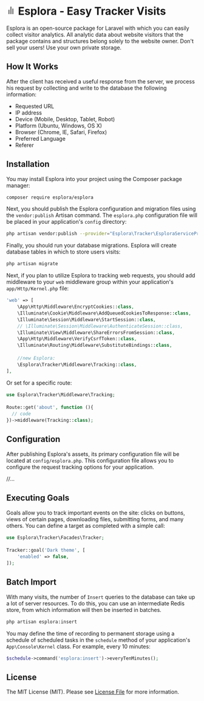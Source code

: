 # <img src=".github/logo.svg?sanitize=true" width="24" height="24" alt="Esplora"> Esplora - Easy Tracker Visits


Esplora is an open-source package for Laravel with which you can easily collect visitor analytics. All analytic data about website visitors that the package contains and structures belong solely to the website owner. Don't sell your users! Use your own private storage.

## How It Works

After the client has received a useful response from the server, we process his request by collecting and write to the database the following information:

- Requested URL
- IP address 
- Device (Mobile, Desktop, Tablet, Robot)
- Platform (Ubuntu, Windows, OS X)
- Browser (Chrome, IE, Safari, Firefox)
- Preferred Language
- Referer

## Installation

You may install Esplora into your project using the Composer package manager:

```bash
composer require esplora/esplora
```

Next, you should publish the Esplora configuration and migration files using the `vendor:publish` Artisan command. The `esplora.php` configuration file will be placed in your application's `config` directory:

```bash
php artisan vendor:publish --provider="Esplora\Tracker\EsploraServiceProvider.php"
```

Finally, you should run your database migrations. Esplora will create  database tables in which to store users visits:

```bash
php artisan migrate
```

Next, if you plan to utilize Esplora to tracking web requests, you should add middleware to your `web` middleware group within your application's `app/Http/Kernel.php` file:

```php
'web' => [
    \App\Http\Middleware\EncryptCookies::class,
    \Illuminate\Cookie\Middleware\AddQueuedCookiesToResponse::class,
    \Illuminate\Session\Middleware\StartSession::class,
    // \Illuminate\Session\Middleware\AuthenticateSession::class,
    \Illuminate\View\Middleware\ShareErrorsFromSession::class,
    \App\Http\Middleware\VerifyCsrfToken::class,
    \Illuminate\Routing\Middleware\SubstituteBindings::class,
    
    //new Esplora:
    \Esplora\Tracker\Middleware\Tracking::class,
],
```

Or set for a specific route:

```php
use Esplora\Tracker\Middleware\Tracking;

Route::get('about', function (){
  // code
})->middleware(Tracking::class);
```

## Configuration

After publishing Esplora's assets, its primary configuration file will be located at `config/esplora.php`. This
configuration file allows you to configure the request tracking options for your application.

//...

## Executing Goals

Goals allow you to track important events on the site: clicks on buttons, views of certain pages, downloading files,
submitting forms, and many others. You can define a target as completed with a simple call:

```php
use Esplora\Tracker\Facades\Tracker;

Tracker::goal('Dark theme', [
    'enabled' => false,
]);
```

## Batch Import

With many visits, the number of `Insert` queries to the database can take up a lot of server resources. To do this, you
can use an intermediate Redis store, from which information will then be inserted in batches.

```bash
php artisan esplora:insert
```

You may define the time of recording to permanent storage using a schedule of scheduled tasks in the `schedule` method
of your application's `App\Console\Kernel` class. For example, every 10 minutes:

```php
$schedule->command('esplora:insert')->everyTenMinutes();
```

## License

The MIT License (MIT). Please see [License File](LICENSE.md) for more information.
